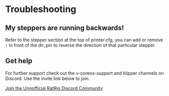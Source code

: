 # Troubleshooting

## My steppers are running backwards!
Refer to the stepper section at the top of printer.cfg, you can add or remove `!` in front of the dir_pin to reverse the direction of that particular stepper.

## Get help
For further support check out the v-coreos-support and klipper channels on Discord. Use the invite link below to join.

<a href="https://discord.gg/D62e8XNeYa" class="button">Join the Unnofficial RatRig Discord Community</a>